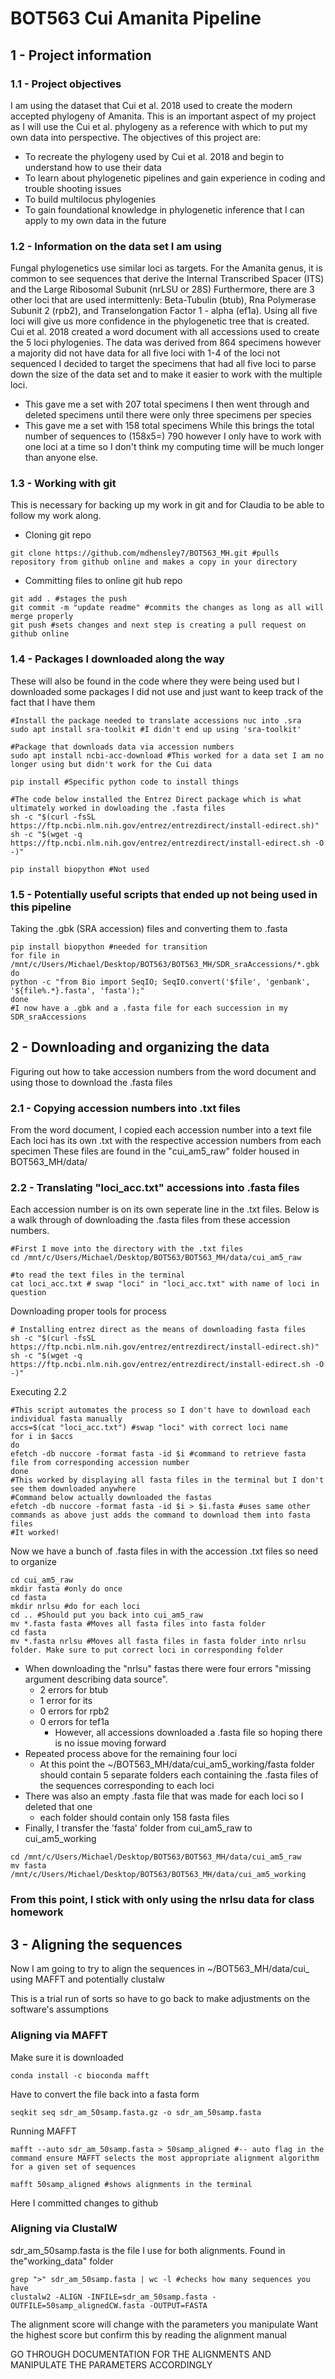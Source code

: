 # BOT563 Cui Amanita Pipeline
## 1 - Project information
### 1.1 - Project objectives
I am using the dataset that Cui et al. 2018 used to create the modern accepted phylogeny of Amanita. This is an important aspect of my project as I will use the Cui et al. phylogeny as a reference with which to put my own data into perspective.
The objectives of this project are:
- To recreate the phylogeny used by Cui et al. 2018 and begin to understand how to use their data
- To learn about phylogenetic pipelines and gain experience in coding and trouble shooting issues
- To build multilocus phylogenies
- To gain foundational knowledge in phylogenetic inference that I can apply to my own data in the future

### 1.2 - Information on the data set I am using
Fungal phylogenetics use similar loci as targets.
For the Amanita genus, it is common to see sequences that derive the Internal Transcribed Spacer (ITS) and the Large Ribosomal Subunit (nrLSU or 28S)
Furthermore, there are 3 other loci that are used intermittenly: Beta-Tubulin (btub), Rna Polymerase Subunit 2 (rpb2), and Transelongation Factor 1 - alpha (ef1a).
Using all five loci will give us more confidence in the phylogenetic tree that is created.
Cui et al. 2018 created a word document with all accessions used to create the 5 loci phylogenies. The data was derived from 864 specimens however a majority did not have data for all five loci with 1-4 of the loci not sequenced
I decided to target the specimens that had all five loci to parse down the size of the data set and to make it easier to work with the multiple loci.
- This gave me a set with 207 total specimens
I then went through and deleted specimens until there were only three specimens per species
- This gave me a set with 158 total specimens
While this brings the total number of sequences to (158x5=) 790 however I only have to work with one loci at a time so I don't think my computing time will be much longer than anyone else.

### 1.3 - Working with git
This is necessary for backing up my work in git and for Claudia to be able to follow my work along.
- Cloning git repo
```shell
git clone https://github.com/mdhensley7/BOT563_MH.git #pulls repository from github online and makes a copy in your directory
```
- Committing files to online git hub repo
```shell
git add . #stages the push
git commit -m "update readme" #commits the changes as long as all will merge properly
git push #sets changes and next step is creating a pull request on github online
```


### 1.4 - Packages I downloaded along the way
These will also be found in the code where they were being used but I downloaded some packages I did not use and just want to keep track of the fact that I have them
```shell
#Install the package needed to translate accessions nuc into .sra
sudo apt install sra-toolkit #I didn't end up using 'sra-toolkit'

#Package that downloads data via accession numbers
sudo apt install ncbi-acc-download #This worked for a data set I am no longer using but didn't work for the Cui data

pip install #Specific python code to install things

#The code below installed the Entrez Direct package which is what ultimately worked in dowloading the .fasta files
sh -c "$(curl -fsSL https://ftp.ncbi.nlm.nih.gov/entrez/entrezdirect/install-edirect.sh)"
sh -c "$(wget -q https://ftp.ncbi.nlm.nih.gov/entrez/entrezdirect/install-edirect.sh -O -)"

pip install biopython #Not used 
```
### 1.5 - Potentially useful scripts that ended up not being used in this pipeline

Taking the .gbk (SRA accession) files and converting them to .fasta
```shell
pip install biopython #needed for transition
for file in /mnt/c/Users/Michael/Desktop/BOT563/BOT563_MH/SDR_sraAccessions/*.gbk
do
python -c "from Bio import SeqIO; SeqIO.convert('$file', 'genbank', '${file%.*}.fasta', 'fasta');"
done 
#I now have a .gbk and a .fasta file for each succession in my SDR_sraAccessions
```

## 2 - Downloading and organizing the data
Figuring out how to take accession numbers from the word document and using those to download the .fasta files

### 2.1 - Copying accession numbers into .txt files
From the word document, I copied each accession number into a text file
Each loci has its own .txt with the respective accession numbers from each specimen
These files are found in the "cui_am5_raw" folder housed in BOT563_MH/data/

### 2.2 - Translating "loci_acc.txt" accessions into .fasta files
Each accession number is on its own seperate line in the .txt files. Below is a walk through of downloading the .fasta files from these accession numbers.
```shell
#First I move into the directory with the .txt files
cd /mnt/c/Users/Michael/Desktop/BOT563/BOT563_MH/data/cui_am5_raw

#to read the text files in the terminal
cat loci_acc.txt # swap "loci" in "loci_acc.txt" with name of loci in question
```
Downloading proper tools for process
```shell
# Installing entrez direct as the means of downloading fasta files
sh -c "$(curl -fsSL https://ftp.ncbi.nlm.nih.gov/entrez/entrezdirect/install-edirect.sh)"
sh -c "$(wget -q https://ftp.ncbi.nlm.nih.gov/entrez/entrezdirect/install-edirect.sh -O -)"
```
Executing 2.2
```shell
#This script automates the process so I don't have to download each individual fasta manually
accs=$(cat "loci_acc.txt") #swap "loci" with correct loci name
for i in $accs
do
efetch -db nuccore -format fasta -id $i #command to retrieve fasta file from corresponding accession number
done
#This worked by displaying all fasta files in the terminal but I don't see them downloaded anywhere
#Command below actually downloaded the fastas
efetch -db nuccore -format fasta -id $i > $i.fasta #uses same other commands as above just adds the command to download them into fasta files
#It worked!
```
Now we have a bunch of .fasta files in with the accession .txt files so need to organize
```shell
cd cui_am5_raw
mkdir fasta #only do once
cd fasta
mkdir nrlsu #do for each loci
cd .. #Should put you back into cui_am5_raw
mv *.fasta fasta #Moves all fasta files into fasta folder
cd fasta
mv *.fasta nrlsu #Moves all fasta files in fasta folder into nrlsu folder. Make sure to put correct loci in corresponding folder
```
- When downloading the "nrlsu" fastas there were four errors "missing argument describing data source". 
  - 2 errors for btub
  - 1 error for its
  - 0 errors for rpb2
  - 0 errors for tef1a
    - However, all accessions downloaded a .fasta file so hoping there is no issue moving forward
- Repeated process above for the remaining four loci
  - At this point the ~/BOT563_MH/data/cui_am5_working/fasta folder should contain 5 separate folders each containing the .fasta files of the sequences corresponding to each loci
- There was also an empty .fasta file that was made for each loci so I deleted that one
  - each folder should contain only 158 fasta files
- Finally, I transfer the 'fasta' folder from cui_am5_raw to cui_am5_working
```shell
cd /mnt/c/Users/Michael/Desktop/BOT563/BOT563_MH/data/cui_am5_raw
mv fasta /mnt/c/Users/Michael/Desktop/BOT563/BOT563_MH/data/cui_am5_working
```
### From this point, I stick with only using the nrlsu data for class homework

## 3 - Aligning the sequences
Now I am going to try to align the sequences in ~/BOT563_MH/data/cui_ using MAFFT and potentially clustalw

This is a trial run of sorts so have to go back to make adjustments on the software's assumptions

### Aligning via MAFFT
Make sure it is downloaded
```shell
conda install -c bioconda mafft
```
Have to convert the file back into a fasta form
```shell
seqkit seq sdr_am_50samp.fasta.gz -o sdr_am_50samp.fasta
```
Running MAFFT
```shell
mafft --auto sdr_am_50samp.fasta > 50samp_aligned #-- auto flag in the command ensure MAFFT selects the most appropriate alignment algorithm for a given set of sequences

mafft 50samp_aligned #shows alignments in the terminal
```
Here I committed changes to github

### Aligning via ClustalW

sdr_am_50samp.fasta is the file I use for both alignments. Found in the"working_data" folder

```shell
grep ">" sdr_am_50samp.fasta | wc -l #checks how many sequences you have
clustalw2 -ALIGN -INFILE=sdr_am_50samp.fasta -OUTFILE=50samp_alignedCW.fasta -OUTPUT=FASTA
```
The alignment score will change with the parameters you manipulate
Want the highest score but confirm this by reading the alignment manual


GO THROUGH DOCUMENTATION FOR THE ALIGNMENTS AND MANIPULATE THE PARAMETERS ACCORDINGLY

